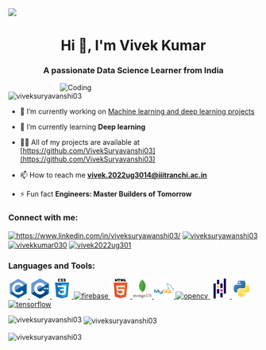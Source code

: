 <img src="https://github.com/VivekSuryavanshi03/VivekSuryawanshi03/blob/main/Welcome%20to%20MY%20GITHUB%20%E2%9C%8C%EF%B8%8F%F0%9F%98%89.png" width="1000">


<h1 align="center">Hi 👋, I'm Vivek Kumar</h1>
<h3 align="center">A passionate Data Science Learner from India</h3>

<img align="right" alt="Coding" width="400" src="https://indoanalytica.com/static/images/data-science-5.gif"> 

<p align="left"> <img src="https://komarev.com/ghpvc/?username=viveksuryavanshi03&label=Profile%20views&color=0e75b6&style=flat" alt="viveksuryavanshi03" /> </p>

- 🔭 I’m currently working on [Machine learning and deep learning projects](https://github.com/VivekSuryavanshi03)

- 🌱 I’m currently learning **Deep learning**

- 👨‍💻 All of my projects are available at [https://github.com/VivekSuryavanshi03](https://github.com/VivekSuryavanshi03)

- 📫 How to reach me **vivek.2022ug3014@iiitranchi.ac.in**

- ⚡ Fun fact **Engineers: Master Builders of Tomorrow**

<h3 align="left">Connect with me:</h3>
<p align="left">
<a href="https://linkedin.com/in/https://www.linkedin.com/in/viveksuryawanshi03/" target="blank"><img align="center" src="https://raw.githubusercontent.com/rahuldkjain/github-profile-readme-generator/master/src/images/icons/Social/linked-in-alt.svg" alt="https://www.linkedin.com/in/viveksuryawanshi03/" height="30" width="40" /></a>
<a href="https://kaggle.com/viveksuryawanshi03" target="blank"><img align="center" src="https://raw.githubusercontent.com/rahuldkjain/github-profile-readme-generator/master/src/images/icons/Social/kaggle.svg" alt="viveksuryawanshi03" height="30" width="40" /></a>
<a href="https://instagram.com/vivekkumar030" target="blank"><img align="center" src="https://raw.githubusercontent.com/rahuldkjain/github-profile-readme-generator/master/src/images/icons/Social/instagram.svg" alt="vivekkumar030" height="30" width="40" /></a>
<a href="https://www.codechef.com/users/vivek2022ug301" target="blank"><img align="center" src="https://cdn.jsdelivr.net/npm/simple-icons@3.1.0/icons/codechef.svg" alt="vivek2022ug301" height="30" width="40" /></a>
</p>

<h3 align="left">Languages and Tools:</h3>
<p align="left"> <a href="https://www.cprogramming.com/" target="_blank" rel="noreferrer"> <img src="https://raw.githubusercontent.com/devicons/devicon/master/icons/c/c-original.svg" alt="c" width="40" height="40"/> </a> <a href="https://www.w3schools.com/cpp/" target="_blank" rel="noreferrer"> <img src="https://raw.githubusercontent.com/devicons/devicon/master/icons/cplusplus/cplusplus-original.svg" alt="cplusplus" width="40" height="40"/> </a> <a href="https://www.w3schools.com/css/" target="_blank" rel="noreferrer"> <img src="https://raw.githubusercontent.com/devicons/devicon/master/icons/css3/css3-original-wordmark.svg" alt="css3" width="40" height="40"/> </a> <a href="https://firebase.google.com/" target="_blank" rel="noreferrer"> <img src="https://www.vectorlogo.zone/logos/firebase/firebase-icon.svg" alt="firebase" width="40" height="40"/> </a> <a href="https://www.w3.org/html/" target="_blank" rel="noreferrer"> <img src="https://raw.githubusercontent.com/devicons/devicon/master/icons/html5/html5-original-wordmark.svg" alt="html5" width="40" height="40"/> </a> <a href="https://www.mongodb.com/" target="_blank" rel="noreferrer"> <img src="https://raw.githubusercontent.com/devicons/devicon/master/icons/mongodb/mongodb-original-wordmark.svg" alt="mongodb" width="40" height="40"/> </a> <a href="https://www.mysql.com/" target="_blank" rel="noreferrer"> <img src="https://raw.githubusercontent.com/devicons/devicon/master/icons/mysql/mysql-original-wordmark.svg" alt="mysql" width="40" height="40"/> </a> <a href="https://opencv.org/" target="_blank" rel="noreferrer"> <img src="https://www.vectorlogo.zone/logos/opencv/opencv-icon.svg" alt="opencv" width="40" height="40"/> </a> <a href="https://pandas.pydata.org/" target="_blank" rel="noreferrer"> <img src="https://raw.githubusercontent.com/devicons/devicon/2ae2a900d2f041da66e950e4d48052658d850630/icons/pandas/pandas-original.svg" alt="pandas" width="40" height="40"/> </a> <a href="https://www.python.org" target="_blank" rel="noreferrer"> <img src="https://raw.githubusercontent.com/devicons/devicon/master/icons/python/python-original.svg" alt="python" width="40" height="40"/> </a> <a href="https://www.tensorflow.org" target="_blank" rel="noreferrer"> <img src="https://www.vectorlogo.zone/logos/tensorflow/tensorflow-icon.svg" alt="tensorflow" width="40" height="40"/> </a> </p>

<p><img align="left" src="https://github-readme-stats.vercel.app/api/top-langs?username=viveksuryavanshi03&show_icons=true&locale=en&layout=compact" alt="viveksuryavanshi03" /></p>

<p>&nbsp;<img align="center" src="https://github-readme-stats.vercel.app/api?username=viveksuryavanshi03&show_icons=true&locale=en" alt="viveksuryavanshi03" /></p>

<p><img align="center" src="https://github-readme-streak-stats.herokuapp.com/?user=viveksuryavanshi03&" alt="viveksuryavanshi03" /></p>
